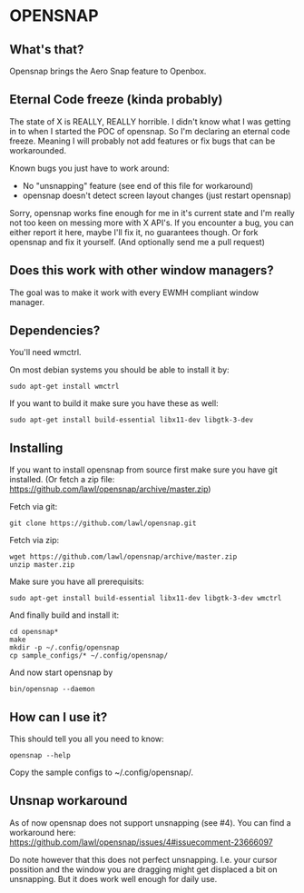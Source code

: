 OPENSNAP
==========

What's that?
------------
Opensnap brings the Aero Snap feature to Openbox.

Eternal Code freeze (kinda probably)
------------
The state of X is REALLY, REALLY horrible. I didn't know what I was getting in to when I started the POC of opensnap. So I'm declaring an eternal code freeze. Meaning I will probably not add features or fix bugs that can be workarounded.

Known bugs you just have to work around:

* No "unsnapping" feature (see end of this file for workaround)
* opensnap doesn't detect screen layout changes (just restart opensnap)

Sorry, opensnap works fine enough for me in it's current state and I'm really not too keen on messing more with X API's.
If you encounter a bug, you can either report it here, maybe I'll fix it, no guarantees though.
Or fork opensnap and fix it yourself. (And optionally send me a pull request)

Does this work with other window managers?
------------------------------------------
The goal was to make it work with every EWMH compliant window manager.


Dependencies?
-------------
You'll need wmctrl.

On most debian systems you should be able to install it by:

    sudo apt-get install wmctrl

If you want to build it make sure you have these as well:

    sudo apt-get install build-essential libx11-dev libgtk-3-dev

Installing
----------
If you want to install opensnap from source first make sure you have git installed. (Or fetch a zip file: https://github.com/lawl/opensnap/archive/master.zip)

Fetch via git:

    git clone https://github.com/lawl/opensnap.git

Fetch via zip:

    wget https://github.com/lawl/opensnap/archive/master.zip
    unzip master.zip

Make sure you have all prerequisits:

    sudo apt-get install build-essential libx11-dev libgtk-3-dev wmctrl

And finally build and install it:

    cd opensnap*
    make
    mkdir -p ~/.config/opensnap
    cp sample_configs/* ~/.config/opensnap/

And now start opensnap by

    bin/opensnap --daemon
    

How can I use it?
-----------------
This should tell you all you need to know:

    opensnap --help

Copy the sample configs to ~/.config/opensnap/.


Unsnap workaround
-----------------

As of now opensnap does not support unsnapping (see #4).
You can find a workaround here: https://github.com/lawl/opensnap/issues/4#issuecomment-23666097

Do note however that this does not perfect unsnapping. I.e. your cursor possition and the window you are dragging might get displaced a bit on unsnapping. But it does work well enough for daily use.
